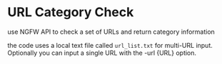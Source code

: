 # URL Category Check

use NGFW API to check a set of URLs and return category information

the code uses a local text file called `url_list.txt` for multi-URL input.
Optionally you can input a single URL with the -url {URL} option.
